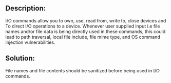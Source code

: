 ## Description:

I/O commands allow you to own, use, read from, write to, close devices and To direct I/O operations to a device.
Whenever user supplied input i.e file names and/or file data is being directly used in these commands, this could lead 
to path traversal, local file include, file mime type, and OS command injection vulnerabilities.

## Solution:

File names and file contents should be sanitized before being used in I/O commands. 
